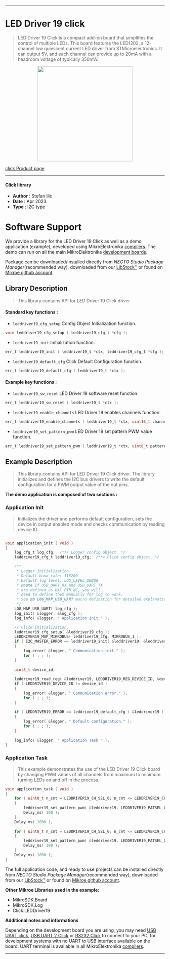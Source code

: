 
---
# LED Driver 19 click

> LED Driver 19 Click is a compact add-on board that simplifies the control of multiple LEDs. This board features the LED1202, a 12-channel low quiescent current LED driver from STMicroelectronics. It can output 5V, and each channel can provide up to 20mA with a headroom voltage of typically 350mW.

<p align="center">
  <img src="https://download.mikroe.com/images/click_for_ide/leddriver19_click.png" height=300px>
</p>

[click Product page](https://www.mikroe.com/led-driver-19-click)

---


#### Click library

- **Author**        : Stefan Ilic
- **Date**          : Apr 2023.
- **Type**          : I2C type


# Software Support

We provide a library for the LED Driver 19 Click
as well as a demo application (example), developed using MikroElektronika
[compilers](https://www.mikroe.com/necto-studio).
The demo can run on all the main MikroElektronika [development boards](https://www.mikroe.com/development-boards).

Package can be downloaded/installed directly from *NECTO Studio Package Manager*(recommended way), downloaded from our [LibStock&trade;](https://libstock.mikroe.com) or found on [Mikroe github account](https://github.com/MikroElektronika/mikrosdk_click_v2/tree/master/clicks).

## Library Description

> This library contains API for LED Driver 19 Click driver.

#### Standard key functions :

- `leddriver19_cfg_setup` Config Object Initialization function.
```c
void leddriver19_cfg_setup ( leddriver19_cfg_t *cfg );
```

- `leddriver19_init` Initialization function.
```c
err_t leddriver19_init ( leddriver19_t *ctx, leddriver19_cfg_t *cfg );
```

- `leddriver19_default_cfg` Click Default Configuration function.
```c
err_t leddriver19_default_cfg ( leddriver19_t *ctx );
```

#### Example key functions :

- `leddriver19_sw_reset` LED Driver 19 software reset function.
```c
err_t leddriver19_sw_reset ( leddriver19_t *ctx );
```

- `leddriver19_enable_channels` LED Driver 19 enables channels function.
```c
err_t leddriver19_enable_channels ( leddriver19_t *ctx, uint16_t channels_en );
```

- `leddriver19_set_pattern_pwm` LED Driver 19 set pattern PWM value function.
```c
err_t leddriver19_set_pattern_pwm ( leddriver19_t *ctx, uint8_t pattern_sel, uint8_t channel_sel, float pwm_value );
```

## Example Description

> This library contains API for LED Driver 19 Click driver. 
  The library initializes and defines the I2C bus drivers to 
  write the default configuration for a PWM output value 
  of the out pins.

**The demo application is composed of two sections :**

### Application Init

> Initializes the driver and performs default configuration, sets the device
  in output enabled mode and checks communication by reading device ID.

```c

void application_init ( void ) 
{
    log_cfg_t log_cfg;  /**< Logger config object. */
    leddriver19_cfg_t leddriver19_cfg;  /**< Click config object. */

    /** 
     * Logger initialization.
     * Default baud rate: 115200
     * Default log level: LOG_LEVEL_DEBUG
     * @note If USB_UART_RX and USB_UART_TX 
     * are defined as HAL_PIN_NC, you will 
     * need to define them manually for log to work. 
     * See @b LOG_MAP_USB_UART macro definition for detailed explanation.
     */
    LOG_MAP_USB_UART( log_cfg );
    log_init( &logger, &log_cfg );
    log_info( &logger, " Application Init " );

    // Click initialization.
    leddriver19_cfg_setup( &leddriver19_cfg );
    LEDDRIVER19_MAP_MIKROBUS( leddriver19_cfg, MIKROBUS_1 );
    if ( I2C_MASTER_ERROR == leddriver19_init( &leddriver19, &leddriver19_cfg ) ) 
    {
        log_error( &logger, " Communication init." );
        for ( ; ; );
    }
    
    uint8_t device_id;
    
    leddriver19_read_reg( &leddriver19, LEDDRIVER19_REG_DEVICE_ID, &device_id );
    if ( LEDDRIVER19_DEVICE_ID != device_id )
    {
        log_error( &logger, " Communication error." );
        for ( ; ; );
    }
    
    if ( LEDDRIVER19_ERROR == leddriver19_default_cfg ( &leddriver19 ) )
    {
        log_error( &logger, " Default configuration." );
        for ( ; ; );
    }
    
    log_info( &logger, " Application Task " );
}

```

### Application Task

> This example demonstrates the use of the LED Driver 19 Click board by 
  changing PWM values of all channels from maximum to minimum turning 
  LEDs on and off in the process.

```c
void application_task ( void ) 
{
    for ( uint8_t n_cnt = LEDDRIVER19_CH_SEL_0; n_cnt <= LEDDRIVER19_CH_SEL_11; n_cnt++ )
    {
        leddriver19_set_pattern_pwm( &leddriver19, LEDDRIVER19_PATSEL_0, n_cnt, 100  );
        Delay_ms( 100 );
    }
    Delay_ms( 1000 );
    
    for ( uint8_t n_cnt = LEDDRIVER19_CH_SEL_0; n_cnt <= LEDDRIVER19_CH_SEL_11; n_cnt++ )
    {
        leddriver19_set_pattern_pwm( &leddriver19, LEDDRIVER19_PATSEL_0, n_cnt, 0  );
        Delay_ms( 100 );
    }
    Delay_ms( 1000 );
}
```

The full application code, and ready to use projects can be installed directly from *NECTO Studio Package Manager*(recommended way), downloaded from our [LibStock&trade;](https://libstock.mikroe.com) or found on [Mikroe github account](https://github.com/MikroElektronika/mikrosdk_click_v2/tree/master/clicks).

**Other Mikroe Libraries used in the example:**

- MikroSDK.Board
- MikroSDK.Log
- Click.LEDDriver19

**Additional notes and informations**

Depending on the development board you are using, you may need
[USB UART click](https://www.mikroe.com/usb-uart-click),
[USB UART 2 Click](https://www.mikroe.com/usb-uart-2-click) or
[RS232 Click](https://www.mikroe.com/rs232-click) to connect to your PC, for
development systems with no UART to USB interface available on the board. UART
terminal is available in all MikroElektronika
[compilers](https://shop.mikroe.com/compilers).

---

